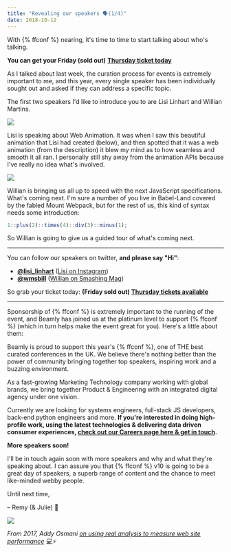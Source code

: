 ```yaml
---
title: "Revealing our speakers 🗣️(1/4)"
date: 2018-10-12
---
```


With {% ffconf %} nearing, it's time to time to start talking about who's talking.

**You can get your Friday (sold out)** [**Thursday ticket today**](https://ffconf.org/tickets)

As I talked about last week, the curation process for events is extremely important to me, and this year, every single speaker has been individually sought out and asked if they can address a specific topic.

The first two speakers I'd like to introduce you to are Lisi Linhart and Willian Martins.

![](https://convertkit.s3.amazonaws.com/assets/pictures/40116/1593294/content_speakers-1.png)

Lisi is speaking about Web Animation. It was when I saw this beautiful animation that Lisi had created (below), and then spotted that it was a web animation (from the description) it blew my mind as to how seamless and smooth it all ran. I personally still shy away from the animation APIs because I've really no idea what's involved.

[![](https://convertkit.s3.amazonaws.com/assets/pictures/40116/1593297/content_anim.png)](https://www.instagram.com/p/BbIH__rlNTM/?taken-by=lisi.line.art)

Willian is bringing us all up to speed with the next JavaScript specifications. What's coming next. I'm sure a number of you live in Babel-Land covered by the fabled Mount Webpack, but for the rest of us, this kind of syntax needs some introduction:

```js
1::plus(2)::times(4)::div(3)::minus(1);
```

So Willian is going to give us a guided tour of what's coming next.

* * *

You can follow our speakers on twitter, **and please say "Hi"**:

*   **[@lisi\_linhart](https://twitter.com/lisi_linhart)** ([Lisi on Instagram](https://www.instagram.com/lisi.line.art/))
*   **[@wmsbill](https://twitter.com/wmsbill)** ([Willian on Smashing Mag](https://www.smashingmagazine.com/2018/10/taming-this-javascript-bind-operator/))



So grab your ticket today: **(Friday sold out) [Thursday tickets available](https://ffconf.org/tickets)[](https://ffconf.org/tickets)**

* * *

Sponsorship of {% ffconf %} is extremely important to the running of the event, and Beamly has joined us at the platinum level to support {% ffconf %} (which in turn helps make the event great for you). Here's a little about them:

Beamly is proud to support this year's {% ffconf %}, one of THE best curated conferences in the UK. We believe there's nothing better than the power of community bringing together top speakers, inspiring work and a buzzing environment.

As a fast-growing Marketing Technology company working with global brands, we bring together Product & Engineering with an integrated digital agency under one vision.

Currently we are looking for systems engineers, full-stack JS developers, back-end python engineers and more. **If you're interested in doing high-profile work, using the latest technologies & delivering data driven consumer experiences, [check out our Careers page here & get in touch](https://www.beamly.com/#section-join-us).**


**More speakers soon!**

I'll be in touch again soon with more speakers and why and what they're speaking about. I can assure you that {% ffconf %} v10 is going to be a great day of speakers, a superb range of content and the chance to meet like-minded webby people.

Until next time,

– Remy (& Julie) 👋

[![](https://convertkit.s3.amazonaws.com/assets/pictures/40116/1593329/content_37617499854_81f4b11584_z.jpg)](https://www.youtube.com/watch?v=d2VffguHkt4&t=81s&list=PLXmT1r4krsTo5KtThq4dATD_ctsV8mdJQ&index=5)

_From 2017, Addy Osmani [on using real analysis to measure web site performance](https://www.youtube.com/watch?v=d2VffguHkt4&t=81s&list=PLXmT1r4krsTo5KtThq4dATD_ctsV8mdJQ&index=5) 💻⚡️_
